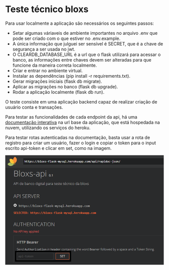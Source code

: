 # Teste técnico bloxs

Para usar localmente a aplicação são necessários os seguintes passos:
- Setar algumas váriaveis de ambiente importantes no arquivo .env que pode ser criado com o que estiver no .env.example.
- A única informação que julguei ser sensível é SECRET, que é a chave de segurança a ser usada no jwt.
- O CLEARDB_DATABASE_URL é a url que o flask utilizará para acessar o banco, as informações entre chaves devem ser alteradas para que funcione da maneira correta localmente.
- Criar e entrar no ambiente virtual.
- Instalar as dependências (pip install -r requirements.txt).
- Gerar migrações iniciais (flask db migrate).
- Aplicar as migrações no banco (flask db upgrade).
- Rodar a aplicação localmente (flask db run).

O teste consiste em uma aplicação backend capaz de realizar criação de usuário conta e transações.

Para testar as funcionalidades de cada endpoint da api, há uma [documentação interativa](https://bloxs-flask-mysql.herokuapp.com) na url base da aplicação, que está hospedada na nuvem, utilizando os serviços do heroku.

Para testar rotas autenticadas na documentação, basta usar a rota de registro para criar um usuário, fazer o login e copiar o token para o input escrito api-token e clicar em set, como na imagem.

![Alt text](/app/assets/auth.png?raw=true "Optional Title")